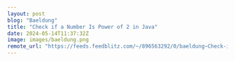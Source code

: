 ```yaml
---
layout: post
blog: "Baeldung"
title: "Check if a Number Is Power of 2 in Java"
date: 2024-05-14T11:37:32Z
image: images/baeldung.png
remote_url: "https://feeds.feedblitz.com/~/896563292/0/baeldung~Check-if-a-Number-Is-Power-of-in-Java"
---
```

